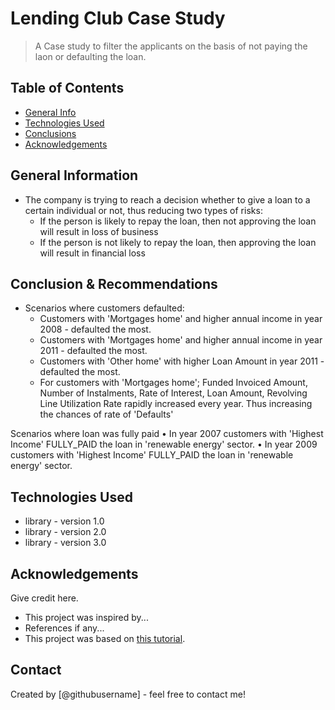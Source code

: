 # Lending Club Case Study
> A Case study to filter the applicants on the basis of not paying the laon or defaulting the loan.

## Table of Contents
* [General Info](#general-information)
* [Technologies Used](#technologies-used)
* [Conclusions](#conclusions)
* [Acknowledgements](#acknowledgements)

## General Information
- The company is trying to reach a decision whether to give a loan to a certain individual or not, thus reducing two types of risks: 
    - If the person is likely to repay the loan, then not approving the loan will result in loss of business 
    - If the person is not likely to repay the loan, then approving the loan will result in financial loss 

## Conclusion & Recommendations
- Scenarios where customers defaulted:
    - Customers with 'Mortgages home' and higher annual income in year 2008 - defaulted the most.
    - Customers with 'Mortgages home' and higher annual income in year 2011 - defaulted the most.
    - Customers with 'Other home' with higher Loan Amount in year 2011 - defaulted the most.
    - For customers with 'Mortgages home'; Funded Invoiced Amount, Number of Instalments, Rate of Interest, Loan Amount, Revolving Line Utilization Rate rapidly increased every year. Thus increasing the chances of rate of 'Defaults'

Scenarios where loan was fully paid
• In year 2007 customers with 'Highest Income' FULLY_PAID the loan in 'renewable energy' sector.
• In year 2009 customers with 'Highest Income' FULLY_PAID the loan in 'renewable energy' sector.

<!-- You don't have to answer all the questions - just the ones relevant to your project. -->


## Technologies Used
- library - version 1.0
- library - version 2.0
- library - version 3.0

<!-- As the libraries versions keep on changing, it is recommended to mention the version of library used in this project -->

## Acknowledgements
Give credit here.
- This project was inspired by...
- References if any...
- This project was based on [this tutorial](https://www.example.com).


## Contact
Created by [@githubusername] - feel free to contact me!


<!-- Optional -->
<!-- ## License -->
<!-- This project is open source and available under the [... License](). -->

<!-- You don't have to include all sections - just the one's relevant to your project -->
